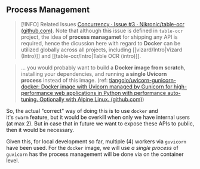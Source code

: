 ## Process Management

>[!INFO] Related Issues
>[Concurrency · Issue #3 · Nikronic/table-ocr (github.com)](https://github.com/Nikronic/table-ocr/issues/3). Note that although this issue is defined in `table-ocr` project, the idea of **process managamet** for shipping any API is required, hence the dicussion here with regard to **Docker** can be utilized globally across all projects, including [[vizard/Intro|Vizard (Intro)]] and [[table-ocr/Intro|Table OCR (intro)]].

>... you would probably want to build a **Docker image from scratch**, installing your dependencies, and running **a single Uvicorn process** instead of this image. (ref: [tiangolo/uvicorn-gunicorn-docker: Docker image with Uvicorn managed by Gunicorn for high-performance web applications in Python with performance auto-tuning. Optionally with Alpine Linux. (github.com)](https://github.com/tiangolo/uvicorn-gunicorn-docker#-warning-you-probably-dont-need-this-docker-image))

So, the actual "correct" way of doing this is to use `docker` and it's `swarm` feature, but it would be overkill when only we have internal users (at max 2). But in case that in future we want to expose these APIs to public, then it would be necessary.

Given this, for local development so far,  multiple (4) workers via `guvicorn` have been used. For the `docker` image, we will use *a single process* of `guvicorn` has the process management will be done via on the container level.
